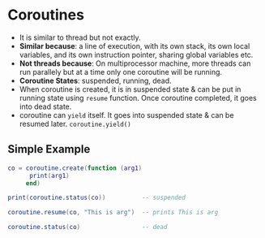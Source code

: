 # Coroutines

- It is similar to thread but not exactly.
- **Similar because**: a line of execution, with its own stack, its own local variables, and its own instruction pointer, sharing global variables etc.
- **Not threads because**: On multiprocessor machine, more threads can run parallely but at a time only one coroutine will be running.
- **Coroutine States**: suspended, running, dead.
- When coroutine is created, it is in suspended state & can be put in running state using `resume` function. Once coroutine completed, it goes into dead state.
- coroutine can `yield` itself. It goes into suspended state & can be resumed later. `coroutine.yield()`

## Simple Example

```lua
co = coroutine.create(function (arg1)
      print(arg1)
     end)

print(coroutine.status(co))          -- suspended

coroutine.resume(co, "This is arg")  -- prints This is arg

coroutine.status(co)                 -- dead
```
